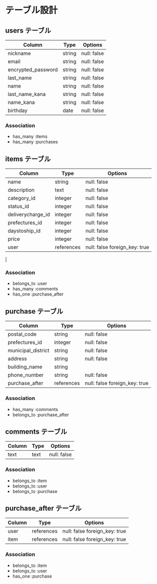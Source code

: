 # テーブル設計

## users テーブル

| Column        | Type   | Options     |
| --------      | ------ | ----------- |
| nickname      | string | null: false |
| email         | string | null: false |
| encrypted_password | string | null: false |
| last_name     | string | null: false |
| name          | string | null: false |
| last_name_kana | string | null: false |
| name_kana      | string | null: false |
| birthday      | date   | null: false |

### Association

- has_many :items
- has_many :purchases


## items テーブル

| Column            | Type       | Options     |
| ------            | ------     | ----------- |
| name              | string     | null: false |
| description       | text       | null: false |
| category_id       | integer    | null: false |
| status_id         | integer    | null: false |
| deliverycharge_id    | integer    | null: false |
| prefectures_id       | integer    | null: false |
| daystoship_id        | integer    | null: false |
| price             | integer    | null: false |
| user              | references | null: false foreign_key: true |
|

### Association

- belongs_to :user
- has_many :comments
- has_one :purchase_after

## purchase テーブル

| Column             | Type    | Options     |
| ------             | ------  | -------     | 
| postal_code        | string  | null: false |
| prefectures_id     | integer | null: false |
| municipal_district | string  | null: false |
| address            | string  | null: false | 
| building_name      | string  |             |
| phone_number       | string  | null: false |
| purchase_after     | references | null: false foreign_key: true |

### Association

- has_many :comments
- belongs_to :purchase_after

## comments テーブル

| Column  | Type       | Options |
| ------- | ---------- | ------- |
| text    | text       | null: false |

### Association

- belongs_to :item
- belongs_to :user
- belongs_to :purchase

## purchase_after テーブル

| Column  | Type       | Options                     |
| ------- | ---------- | --------------------------- |
| user    | references | null: false foreign_key: true |
| item    | references | null: false foreign_key: true |

### Association

- belongs_to :item
- belongs_to :user
- has_one :purchase